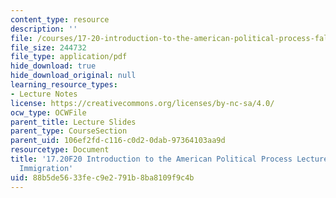 ```yaml
---
content_type: resource
description: ''
file: /courses/17-20-introduction-to-the-american-political-process-fall-2020/88b5de5633fec9e2791b8ba8109f9c4b_MIT17_20F20_lec25.pdf
file_size: 244732
file_type: application/pdf
hide_download: true
hide_download_original: null
learning_resource_types:
- Lecture Notes
license: https://creativecommons.org/licenses/by-nc-sa/4.0/
ocw_type: OCWFile
parent_title: Lecture Slides
parent_type: CourseSection
parent_uid: 106ef2fd-c116-c0d2-0dab-97364103aa9d
resourcetype: Document
title: '17.20F20 Introduction to the American Political Process Lecture Slides 25:
  Immigration'
uid: 88b5de56-33fe-c9e2-791b-8ba8109f9c4b
---
```

